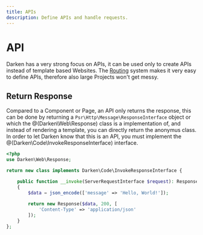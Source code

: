 ```yaml
---
title: APIs
description: Define APIs and handle requests.
---
```


# API

Darken has a very strong focus on APIs, it can be used only to create APIs instead of template based Websites. The [Routing](routing) system makes it very easy to define APIs, therefore also large Projects won't get messy.

## Return Response

Compared to a Component or Page, an API only returns the response, this can be done by returning a `Psr\Http\Message\ResponseInterface` object or which the @(Darken\Web\Response) class is a implementation of, and instead of rendering a template, you can directly return the anonymus class. In order to let Darken know that this is an API, you must implement the @(Darken\Code\InvokeResponseInterface) interface.

```php
<?php
use Darken\Web\Response;

return new class implements Darken\Code\InvokeResponseInterface {

    public function __invoke(ServerRequestInterface $request): ResponseInterface
    {
        $data = json_encode(['message' => 'Hello, World!']);
        
        return new Response($data, 200, [
            'Content-Type' => 'application/json'
        ]);
    }
};
```